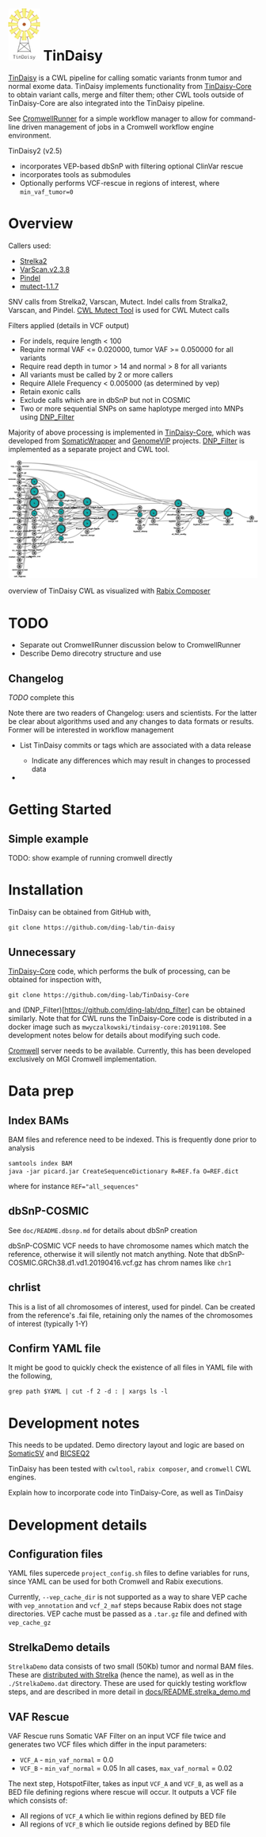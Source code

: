 # <img src="docs/TinDaisy.v1.2.png" width="64"/> TinDaisy

[TinDaisy](https://github.com/ding-lab/tin-daisy) is a CWL pipeline for calling
somatic variants fronm tumor and normal exome data.  TinDaisy implements
functionality from [TinDaisy-Core](https://github.com/ding-lab/TinDaisy-Core)
to obtain variant calls, merge and filter them; other CWL tools outside of
TinDaisy-Core are also integrated into the TinDaisy pipeline.  

See [CromwellRunner](https://github.com/ding-lab/CromwellRunner.git) for a simple workflow manager to allow for command-line driven management
of jobs in a Cromwell workflow engine environment.

TinDaisy2 (v2.5)
* incorporates VEP-based dbSnP with filtering optional ClinVar rescue 
* incorporates tools as submodules 
* Optionally performs VCF-rescue in regions of interest, where `min_vaf_tumor=0`


# Overview

Callers used:

* [Strelka2](https://github.com/Illumina/strelka.git)
* [VarScan.v2.3.8](http://varscan.sourceforge.net/)
* [Pindel](https://github.com/ding-lab/pindel.git)
* [mutect-1.1.7](https://github.com/broadinstitute/mutect)

SNV calls from Strelka2, Varscan, Mutect. Indel calls from Stralka2, Varscan, and Pindel.
[CWL Mutect Tool](https://github.com/mwyczalkowski/mutect-tool) is used for CWL Mutect calls

Filters applied (details in VCF output)
* For indels, require length < 100
* Require normal VAF <= 0.020000, tumor VAF >= 0.050000 for all variants
* Require read depth in tumor > 14 and normal > 8 for all variants 
* All variants must be called by 2 or more callers
* Require Allele Frequency < 0.005000 (as determined by vep)
* Retain exonic calls
* Exclude calls which are in dbSnP but not in COSMIC
* Two or more sequential SNPs on same haplotype merged into MNPs using [DNP_Filter](https://github.com/ding-lab/dnp_filter)

Majority of above processing is implemented in
[TinDaisy-Core](https://github.com/ding-lab/TinDaisy-Core), which was developed
from [SomaticWrapper](https://github.com/ding-lab/somaticwrapper) and
[GenomeVIP](https://genomevip.readthedocs.io/) projects.  [DNP_Filter](https://github.com/ding-lab/dnp_filter) is
implemented as a separate project and CWL tool.

![TinDaisy CWL implementation](docs/tindaisy.cwl.20191116.png)

overview of TinDaisy CWL as visualized with [Rabix Composer](http://docs.rabix.io/rabix-composer-home)

# TODO

* Separate out CromwellRunner discussion below to CromwellRunner
* Describe Demo direcotry structure and use


## Changelog

*TODO* complete this

Note there are two readers of Changelog: users and scientists.  For the latter be clear about
algorithms used and any changes to data formats or results.  Former will be interested
in workflow management

* List TinDaisy commits or tags which are associated with a data release
    *  Indicate any differences which may result in changes to processed data

* 


# Getting Started

## Simple example

TODO: show example of running cromwell directly


# Installation
TinDaisy can be obtained from GitHub with,
```
git clone https://github.com/ding-lab/tin-daisy
```

## Unnecessary
[TinDaisy-Core](https://github.com/ding-lab/TinDaisy-Core) code, which performs
the bulk of processing, can be obtained for inspection with,
``` 
git clone https://github.com/ding-lab/TinDaisy-Core
```
and (DNP_Filter)[https://github.com/ding-lab/dnp_filter] can be obtained similarly.  Note that for CWL runs the
TinDaisy-Core code is distributed in a docker image such as `mwyczalkowski/tindaisy-core:20191108`.
See development notes below for details about modifying such code.

[Cromwell]() server needs to be available.  Currently, this has been developed exclusively on MGI
Cromwell implementation.



# Data prep

## Index BAMs
BAM files and reference need to be indexed.  This is frequently done prior to analysis
```
samtools index BAM
java -jar picard.jar CreateSequenceDictionary R=REF.fa O=REF.dict
```
where for instance `REF="all_sequences"`

## dbSnP-COSMIC
See `doc/README.dbsnp.md` for details about dbSnP creation

dbSnP-COSMIC VCF needs to have chromosome names which match the reference, otherwise it will
silently not match anything.  Note that dbSnP-COSMIC.GRCh38.d1.vd1.20190416.vcf.gz has chrom names like `chr1`

## chrlist

This is a list of all chromosomes of interest, used for pindel.  Can be created from the reference's .fai file, retaining
only the names of the chromosomes of interest (typically 1-Y)

## Confirm YAML file

It might be good to quickly check the existence of all files in YAML file with the following,
```
grep path $YAML | cut -f 2 -d : | xargs ls -l
```


# Development notes

This needs to be updated.  Demo directory layout and logic are based on [SomaticSV](https://github.com/mwyczalkowski/somatic_sv_workflow)
and [BICSEQ2](https://github.com/mwyczalkowski/BICSEQ2)

TinDaisy has been tested with `cwltool`, `rabix composer`, and `cromwell` CWL engines.

Explain how to incorporate code into TinDaisy-Core, as well as TinDaisy

# Development details

## Configuration files

YAML files supercede `project_config.sh` files to define variables for runs, since YAML can be used for both
Cromwell and Rabix executions.

Currently, `--vep_cache_dir` is not supported as a way to share VEP cache with `vep_annotation` and `vcf_2_maf` steps
because Rabix does not stage directories.  VEP cache must be passed as a `.tar.gz` file and defined with `vep_cache_gz`


## StrelkaDemo details

`StrelkaDemo` data consists of two small (50Kb) tumor and normal BAM files.  These are [distributed with
Strelka](https://github.com/Illumina/strelka/tree/master/src/demo/data) (hence the name), as well as
in the `./StrelkaDemo.dat` directory.  These are used for quickly testing workflow steps, and are described
in more detail in [docs/README.strelka_demo.md](docs/README.strelka_demo.md)

## VAF Rescue

VAF Rescue runs Somatic VAF Filter on an input VCF file twice and 
generates two VCF files which differ in the input parameters:
* `VCF_A` - `min_vaf_normal` = 0.0  
* `VCF_B` - `min_vaf_normal` = 0.05 
In all cases, `max_vaf_normal` = 0.02

The next step, HotspotFilter, takes as input `VCF_A` and `VCF_B`, as well as a BED file defining regions where
rescue will occur. It outputs a VCF file which consists of:
* All regions of `VCF_A` which lie within regions defined by BED file
* All regions of `VCF_B` which lie outside regions defined by BED file

